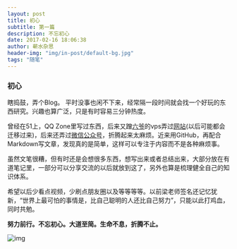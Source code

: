 ```yaml
---
layout: post
title: 初心
subtitle: 第一篇
description: 不忘初心
date: 2017-02-16 18:06:38
author: 蕲水杂思
header-img: "img/in-post/default-bg.jpg"
tags: "随笔"
---
```


### 初心
瞎捣鼓，弄个Blog。
平时没事也闲不下来，经常隔一段时间就会找一个好玩的东西研究。兴趣也算广泛，只是有时容易三分钟热度。  

曾经在51上，QQ Zone里写过东西，后来又蹭[六爷](http://ifindever.com/)的vps弄过[网站](http://ixulin.com)(以后可能都会迁移过来)，后来还弄过[微信公众号](http://mp.weixin.qq.com/s/HXSaVle96t4Uxcl-xc81Ug)，折腾起来太麻烦。近来用GitHub，再配合Markdown写文章，发现真的是简单，这样可以专注于内容而不是各种麻烦事。

虽然文笔很糟，但有时还是会想很多东西，想写出来或者总结出来，大部分放在有道笔记里，一部分可以分享交流的以后就放到这了，另外也算是梳理健全自己的知识体系。

希望以后少看点视频，少刷点朋友圈以及等等等等。以前梁老师签名还记忆犹新，“世界上最可怕的事情是，比自己聪明的人还比自己努力”，只能以此打鸡血，同时共勉。

**努力前行。不忘初心。大道至简。生命不息，折腾不止。**  

![img](/img/in-post/first-page/qishuizasi.jpg)

